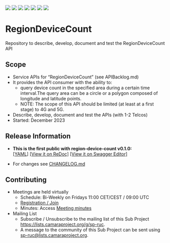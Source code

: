 <a href="https://github.com/camaraproject/RegionDeviceCount/commits/" title="Last Commit"><img src="https://img.shields.io/github/last-commit/camaraproject/RegionDeviceCount?style=plastic"></a>
<a href="https://github.com/camaraproject/RegionDeviceCount/issues" title="Open Issues"><img src="https://img.shields.io/github/issues/camaraproject/RegionDeviceCount?style=plastic"></a>
<a href="https://github.com/camaraproject/RegionDeviceCount/pulls" title="Open Pull Requests"><img src="https://img.shields.io/github/issues-pr/camaraproject/RegionDeviceCount?style=plastic"></a>
<a href="https://github.com/camaraproject/RegionDeviceCount/graphs/contributors" title="Contributors"><img src="https://img.shields.io/github/contributors/camaraproject/RegionDeviceCount?style=plastic"></a>
<a href="https://github.com/camaraproject/RegionDeviceCount" title="Repo Size"><img src="https://img.shields.io/github/repo-size/camaraproject/RegionDeviceCount?style=plastic"></a>
<a href="https://github.com/camaraproject/RegionDeviceCount/blob/main/LICENSE" title="License"><img src="https://img.shields.io/badge/License-Apache%202.0-green.svg?style=plastic"></a>
<a href="https://github.com/camaraproject/RegionDeviceCount/releases/latest" title="Latest Release"><img src="https://img.shields.io/github/release/camaraproject/RegionDeviceCount?style=plastic"></a>

# RegionDeviceCount
Repository to describe, develop, document and test the RegionDeviceCount API

## Scope
* Service APIs for “RegionDeviceCount” (see APIBacklog.md)  
* It provides the API consumer with the ability to:  
  * query device count in the specified area during a certain time interval.The query area can be a circle or a polygon composed of longitude and latitude points.
  * NOTE: The scope of this API should be limited (at least at a first stage) to 4G and 5G.  
* Describe, develop, document and test the APIs (with 1-2 Telcos)  
* Started: December 2023

## Release Information
<!-- Use/uncomment one or multiple the following options -->
<!-- Pre-releases of this sub project are available in https://github.com/camaraproject/RegionDeviceCount/releases -->
<!-- The latest public release is available here: https://github.com/camaraproject/RegionDeviceCount/releases/latest -->

* **This is the first public with region-device-count v0.1.0:**  
  [[YAML]](https://github.com/camaraproject/RegionDeviceCount/blob/r1.2/code/API_definitions/region-device-count.yaml)
  [[View it on ReDoc]](https://redocly.github.io/redoc/?url=https://raw.githubusercontent.com/camaraproject/RegionDeviceCount/r1.2/code/API_definitions/region-device-count.yaml&nocors)
  [[View it on Swagger Editor]](https://editor.swagger.io/?url=https://raw.githubusercontent.com/camaraproject/RegionDeviceCount/r1.2/code/API_definitions/region-device-count.yaml)
  
* For changes see [CHANGELOG.md](https://github.com/camaraproject/RegionDeviceCount/blob/main/CHANGELOG.md)

## Contributing
* Meetings are held virtually <!-- for new API families request a meeting link from the LF admin team or replace the information with the existing meeting information (of the API family) -->
    * Schedule: Bi-Weekly on Fridays 11:00 CET/CEST / 09:00 UTC
    * [Registration / Join](https://zoom-lfx.platform.linuxfoundation.org/meeting/91734372257?password=28df8c0a-941a-4f41-adc2-fd5de2791a96)
    * Minutes: Access [Meeting minutes](https://wiki.camaraproject.org/display/CAM/RegionDeviceCount)
* Mailing List
    <!-- Note: the $sub-project-mailinglistname$ is either already existing or will be created by the CAMARA Admin Team  -->
    * Subscribe / Unsubscribe to the mailing list of this Sub Project <https://lists.camaraproject.org/g/sp-ruc>.
    * A message to the community of this Sub Project can be sent using <sp-ruc@lists.camaraproject.org>.
